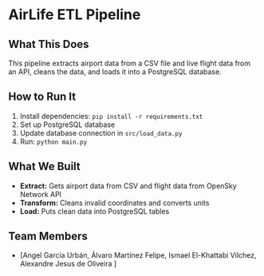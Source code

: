 # AirLife ETL Pipeline

## What This Does
This pipeline extracts airport data from a CSV file and live flight data from an API, 
cleans the data, and loads it into a PostgreSQL database.

## How to Run It
1. Install dependencies: `pip install -r requirements.txt`
2. Set up PostgreSQL database
3. Update database connection in `src/load_data.py`
4. Run: `python main.py`

## What We Built
- **Extract:** Gets airport data from CSV and flight data from OpenSky Network API
- **Transform:** Cleans invalid coordinates and converts units
- **Load:** Puts clean data into PostgreSQL tables

## Team Members
- [Angel García Urbán, Álvaro Martínez Felipe, Ismael El-Khattabi Vilchez, Alexandre Jesus de Oliveira ]
